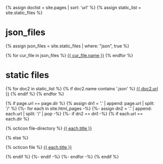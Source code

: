 {% assign doclist = site.pages | sort: 'url'  %}
{% assign static_list = site.static_files %}

# json_files
{% assign json_files = site.static_files | where: "json", true %}

{% for cur_file in json_files %}
  <a href="./{{ cur_file.name }}">{{ cur_file.name }}</a>
{% endfor %}

# static files
{% for doc2 in static_list %}
  {% if doc2.name contains '.json' %}
    <a href="{{ site.baseurl }}{{ doc2.url }}">{{ doc2.url }}</a>
  {% endif %}
{% endfor %}


{% if page.url == page.dir %}
   {% assign dn1 = '.' | append: page.url | split: '/' %}
   {%- for each in site.html_pages -%}
      {%- assign dn2 = '.' | append: each.url | split: '/' | pop -%}
      {%- if dn2 == dn1 -%}
         {% if each.url == each.dir %}
      <p>{% octicon file-directory %}
      <a href="{{ each.url | relative_url }}">{{ each.title }}</a></p>
         {% else %}
      <p>{% octicon file %}
      <a href="{{ each.url | relative_url }}">{{ each.title }}</a></p>
         {% endif %}
      {%- endif -%}
   {%- endfor -%}
{% endif %}
